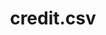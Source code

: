 ---  
schema: Last_name, Loan_ID, Married, Nationality, Dependents, First_name, Property_Area, Education, Gender, LoanAmount, Credit_History, Loan_Amount_Term, ApplicantIncome, CoapplicantIncome, Self_Employed, Married_Yes, Education_Not Graduate, Self_Employed_Yes, Dependents_3+, Property_Area_Semiurban, Dependents_1, Property_Area_Urban, Dependents_2, predict, Education_Not_Graduate, p0, p1, Loan_Status  
title: credit.csv  
organization: Production  
notes: Used in 12 lineage(s)  
resources:  
  - name: 072020/credit.csv 
    url: file:/Users/kensu/Customers/Kensu/LoanApproval/PROD/masterdata/prod/072020/credit.csv 
    format : CSV  
  - name: 082020/credit.csv 
    url: file:/Users/kensu/Customers/Kensu/LoanApproval/PROD/masterdata/prod/082020/credit.csv 
    format : CSV  
  - name: 022020/credit.csv 
    url: file:/Users/kensu/Customers/Kensu/LoanApproval/PROD/masterdata/prod/022020/credit.csv 
    format : CSV  
  - name: 092020/credit.csv 
    url: file:/Users/kensu/Customers/Kensu/LoanApproval/PROD/masterdata/prod/092020/credit.csv 
    format : CSV  
  - name: 042020/credit.csv 
    url: file:/Users/kensu/Customers/Kensu/LoanApproval/PROD/masterdata/prod/042020/credit.csv 
    format : CSV  
  - name: 102020/credit.csv 
    url: file:/Users/kensu/Customers/Kensu/LoanApproval/PROD/masterdata/prod/102020/credit.csv 
    format : CSV  
  - name: 112020/credit.csv 
    url: file:/Users/kensu/Customers/Kensu/LoanApproval/PROD/masterdata/prod/112020/credit.csv 
    format : CSV  
  - name: 012020/credit.csv 
    url: file:/Users/kensu/Customers/Kensu/LoanApproval/PROD/masterdata/prod/012020/credit.csv 
    format : CSV  
  - name: 032020/credit.csv 
    url: file:/Users/kensu/Customers/Kensu/LoanApproval/PROD/masterdata/prod/032020/credit.csv 
    format : CSV  
  - name: 052020/credit.csv 
    url: file:/Users/kensu/Customers/Kensu/LoanApproval/PROD/masterdata/prod/052020/credit.csv 
    format : CSV  
  - name: 062020/credit.csv 
    url: file:/Users/kensu/Customers/Kensu/LoanApproval/PROD/masterdata/prod/062020/credit.csv 
    format : CSV  
  - name: 122020/credit.csv 
    url: file:/Users/kensu/Customers/Kensu/LoanApproval/PROD/masterdata/prod/122020/credit.csv 
    format : CSV  
license: None  
category:
  - Loan Acceptance Product  
maintainer: User  
maintainer_email: UserMail  
---